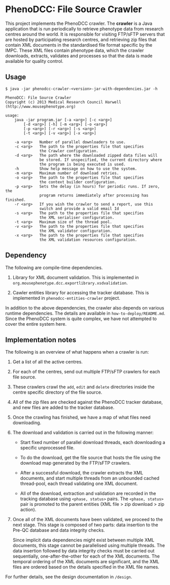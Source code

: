 # PhenoDCC: File Source Crawler

This project implements the PhenoDCC crawler. The **crawler** is a Java
application that is run periodically to retrieve phenotype data from
research centres around the world. It is responsible for visiting
FTP/sFTP servers that are hosted by participating research centres,
and retrieving zip files that contain XML documents in the
standardised file format specific by the IMPC. These XML files contain
phenotype data, which the crawler downloads, extracts, validates and
processes so that the data is made available for quality control.

## Usage

    $ java -jar phenodcc-crawler-<version>-jar-with-dependencies.jar -h

    PhenoDCC: File Source Crawler
    Copyright (c) 2013 Medical Research Council Harwell
    (http://www.mousephenotype.org)

    usage:
        java -jar program.jar [-a <arg>] [-c <arg>]
            [-d <arg>] [-h] [-m <arg>] [-o <arg>]
            [-p <arg>] [-r <arg>] [-s <arg>]
            [-t <arg>] [-v <arg>] [-x <arg>]

        -a <arg>   Number of parallel downloaders to use.
        -c <arg>   The path to the properties file that specifies
                   the Crawler configuration.
        -d <arg>   The path where the downloaded zipped data files will
                   be stored. If unspecified, the current directory where
                   the program is being executed is used.
        -h         Show help message on how to use the system.
        -m <arg>   Maximum number of download retries.
        -o <arg>   The path to the properties file that specifies
                   the context builder configuration.
        -p <arg>   Sets the delay (in hours) for periodic runs. If zero, the
                   program returns immediately after processing has finished.
        -r <arg>   If you wish the crawler to send a report, use this
                   switch and provide a valid email Id
        -s <arg>   The path to the properties file that specifies
                   the XML serialiser configuration.
        -t <arg>   Maximum size of the thread pool.
        -v <arg>   The path to the properties file that specifies
                   the XML validator configuration.
        -x <arg>   The path to the properties file that specifies
                   the XML validation resources configuration.


## Dependency

The following are compile-time dependencies.

1. Library for XML document validation. This is implemented in
   `org.mousephenotype.dcc.exportlibrary.xsdvalidation`.

2. Cawler entities library for accessing the tracker database.
   This is implemented in `phenodcc-entities-crawler` project.

In addition to the above dependencies, the crawler also depends on
various runtime dependencies. The details are available in
`how-to-deploy/README.md`. Since the PhenoDCC system is quite complex,
we have not attempted to cover the entire system here.


## Implementation notes

The following is an overview of what happens when a crawler is run:

1. Get a list of all the active centres.

2. For each of the centres, send out multiple FTP/sFTP crawlers for
   each file source.

3. These crawlers crawl the `add`, `edit` and `delete` directories inside the
   centre specific directory of the file source.

4. All of the zip files are checked against the PhenoDCC tracker
   database, and new files are added to the tracker database.

5. Once the crawling has finished, we have a map of what files need downloading.

6. The download and validation is carried out in the following manner:

    * Start fixed number of parallel download threads, each downloading a
      specific unprocessed file.

    * To do the download, get the file source that hosts the file using
      the download map generated by the FTP/sFTP crawlers.

    * After a successful download, the crawler extracts the XML documents, and
      start multiple threads from an unbounded cached thread-pool, each thread
      validating one XML document.

    * All of the download, extraction and validation are recorded in the
      tracking database using `<phase, status>` pairs. The `<phase, status>` pair
      is promoted to the parent entities (XML file > zip download > zip action).

7. Once all of the XML documents have been validated, we proceed to
   the next stage. This stage is composed of two parts: data insertion
   to the Pre-QC database and data integrity checks.

   Since implicit data dependencies might exist between multiple XML
   documents, this stage cannot be parallelised using multiple
   threads. The data insertion followed by data integrity checks must
   be carried out sequentially, one-after-the-other for each of the XML
   documents. The temporal ordering of the XML documents are
   significant, and the XML files are ordered based on the details
   specified in the XML file names.

For further details, see the design documentation in `/design`.
